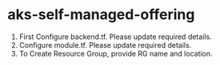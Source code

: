 # aks-self-managed-offering

1. First Configure backend.tf. Please update required details.
2. Configure module.tf. Please update required details.
3. To Create Resource Group, provide RG name and location.

 
